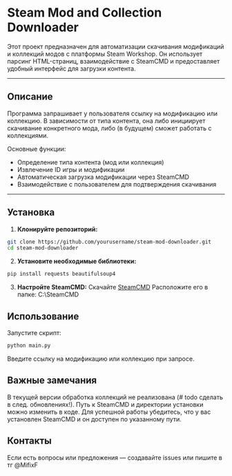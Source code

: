 # Steam Mod and Collection Downloader

Этот проект предназначен для автоматизации скачивания модификаций и коллекций модов с платформы Steam Workshop. Он использует парсинг HTML-страниц, взаимодействие с SteamCMD и предоставляет удобный интерфейс для загрузки контента.

---

## Описание

Программа запрашивает у пользователя ссылку на модификацию или коллекцию. В зависимости от типа контента, она либо инициирует скачивание конкретного мода, либо (в будущем) сможет работать с коллекциями.

Основные функции:
- Определение типа контента (мод или коллекция)
- Извлечение ID игры и модификации
- Автоматическая загрузка модификации через SteamCMD
- Взаимодействие с пользователем для подтверждения скачивания

---

## Установка

1. **Клонируйте репозиторий:**
 ```bash
 git clone https://github.com/yourusername/steam-mod-downloader.git
 cd steam-mod-downloader
 ```
2. **Установите необходимые библиотеки:**
 ```bash 
 pip install requests beautifulsoup4
 ```
3. **Настройте SteamCMD:**
 Скачайте [SteamCMD](https://steamcdn-a.akamaihd.net/client/installer/steamcmd.zip)
 Расположите его в папке: C:\SteamCMD

## Использование
Запустите скрипт:
 ```bash 
python main.py
 ```
Введите ссылку на модификацию или коллекцию при запросе.

## Важные замечания
В текущей версии обработка коллекций не реализована (# todo сделать в след. обновлениях!).
Путь к SteamCMD и директории установки можно изменить в коде.
Для успешной работы убедитесь, что у вас установлен SteamCMD и он доступен по указанному пути.

## Контакты
Если есть вопросы или предложения — создавайте issues или пишите в тг @MifixF

